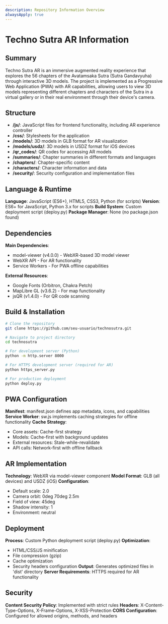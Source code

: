 ```yaml
---
description: Repository Information Overview
alwaysApply: true
---
```


# Techno Sutra AR Information

## Summary
Techno Sutra AR is an immersive augmented reality experience that explores the 56 chapters of the Avatamsaka Sutra (Sutra Gandavyuha) through interactive 3D models. The project is implemented as a Progressive Web Application (PWA) with AR capabilities, allowing users to view 3D models representing different chapters and characters of the Sutra in a virtual gallery or in their real environment through their device's camera.

## Structure
- **/js/**: JavaScript files for frontend functionality, including AR experience controller
- **/css/**: Stylesheets for the application
- **/models/**: 3D models in GLB format for AR visualization
- **/models/usdz/**: 3D models in USDZ format for iOS devices
- **/qr_codes/**: QR codes for accessing AR models
- **/summaries/**: Chapter summaries in different formats and languages
- **/chapters/**: Chapter-specific content
- **/characters/**: Character information and data
- **/security/**: Security configuration and implementation files

## Language & Runtime
**Language**: JavaScript (ES6+), HTML5, CSS3, Python (for scripts)
**Version**: ES6+ for JavaScript, Python 3.x for scripts
**Build System**: Custom deployment script (deploy.py)
**Package Manager**: None (no package.json found)

## Dependencies
**Main Dependencies**:
- model-viewer (v4.0.0) - WebXR-based 3D model viewer
- WebXR API - For AR functionality
- Service Workers - For PWA offline capabilities

**External Resources**:
- Google Fonts (Orbitron, Chakra Petch)
- MapLibre GL (v3.6.2) - For map functionality
- jsQR (v1.4.0) - For QR code scanning

## Build & Installation
```bash
# Clone the repository
git clone https://github.com/seu-usuario/technosutra.git

# Navigate to project directory
cd technosutra

# For development server (Python)
python -m http.server 8000

# For HTTPS development server (required for AR)
python https_server.py

# For production deployment
python deploy.py
```

## PWA Configuration
**Manifest**: manifest.json defines app metadata, icons, and capabilities
**Service Worker**: sw.js implements caching strategies for offline functionality
**Cache Strategy**: 
- Core assets: Cache-first strategy
- Models: Cache-first with background updates
- External resources: Stale-while-revalidate
- API calls: Network-first with offline fallback

## AR Implementation
**Technology**: WebXR via model-viewer component
**Model Format**: GLB (all devices) and USDZ (iOS)
**Configuration**:
- Default scale: 2.0
- Camera orbit: 0deg 70deg 2.5m
- Field of view: 45deg
- Shadow intensity: 1
- Environment: neutral

## Deployment
**Process**: Custom Python deployment script (deploy.py)
**Optimization**:
- HTML/CSS/JS minification
- File compression (gzip)
- Cache optimization
- Security headers configuration
**Output**: Generates optimized files in 'dist' directory
**Server Requirements**: HTTPS required for AR functionality

## Security
**Content Security Policy**: Implemented with strict rules
**Headers**: X-Content-Type-Options, X-Frame-Options, X-XSS-Protection
**CORS Configuration**: Configured for allowed origins, methods, and headers